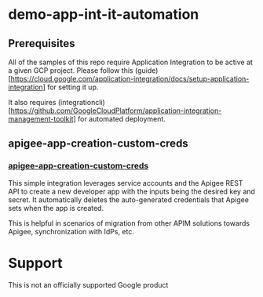 # demo-app-int-it-automation

## Prerequisites

All of the samples of this repo require Application Integration to be active at a given GCP project. Please follow this (guide)[https://cloud.google.com/application-integration/docs/setup-application-integration] for setting it up.

It also requires (integrationcli)[https://github.com/GoogleCloudPlatform/application-integration-management-toolkit] for automated deployment.

## apigee-app-creation-custom-creds

### [apigee-app-creation-custom-creds](apigee-app-creation-custom-creds)

This simple integration leverages service accounts and the Apigee REST API to create a new developer app with the inputs being the desired key and secret. It automatically deletes the auto-generated credentials that Apigee sets when the app is created.

This is helpful in scenarios of migration from other APIM solutions towards Apigee, synchronization with IdPs, etc.

# Support

This is not an officially supported Google product
